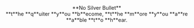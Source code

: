 <center>**No Silver Bullet**</center>
<center>**t**he **q**uiter **y**ou **b**ecome, **t**he **m**ore **y**ou **a**re **a**ble **t**o **h**ear.</center>
